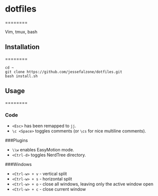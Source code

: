 # dotfiles
========

Vim, tmux, bash

## Installation
========

    cd ~
    git clone https://github.com/jessefalzone/dotfiles.git
    bash install.sh

## Usage
========

### Code
* `<Esc>` has been remapped to `jj`.
* `\c <Space>` toggles comments (or `\cs` for nice multiline comments).

###Plugins
* `\\w` enables EasyMotion mode.
* `<Ctrl-d>` toggles NerdTree directory.

###Windows
* `<Ctrl-w> + v` - vertical split
* `<Ctrl-w> + s` - horizontal split
* `<Ctrl-w> + o` - close all windows, leaving only the active window open
* `<Ctrl-w> + c` - close current window
